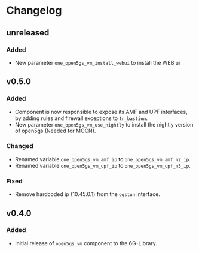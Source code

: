 # Changelog
## unreleased
### Added
- New parameter `one_open5gs_vm_install_webui` to install the WEB ui

## v0.5.0
### Added
- Component is now responsible to expose its AMF and UPF interfaces, by adding rules and firewall exceptions to `tn_bastion`.
- New parameter `one_open5gs_vm_use_nightly` to install the nightly version of open5gs (Needed for MOCN).
### Changed
- Renamed variable `one_open5gs_vm_amf_ip` to `one_open5gs_vm_amf_n2_ip`.
- Renamed variable `one_open5gs_vm_upf_ip` to `one_open5gs_vm_upf_n3_ip`.
### Fixed
 - Remove hardcoded ip (10.45.0.1) from the `ogstun` interface.


## v0.4.0
### Added
- Initial release of `open5gs_vm` component to the 6G-Library. 
